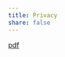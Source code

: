 ```yaml
---
title: Privacy
share: false
---
```


<!-- [Privacy notice](https://github.com/imuniyat/callysto.github.io/blob/main/assets/CallystoPrivacyNotice-July2019.pdf) -->
[pdf](static/uploads/CallystoPrivacyNotice-July2019.pdf)
